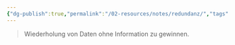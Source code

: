 ```yaml
---
{"dg-publish":true,"permalink":"/02-resources/notes/redundanz/","tags":["informatik/datenbank"],"noteIcon":"","updated":"2025-10-29T12:59:09.762+01:00"}
---
```


> Wiederholung von Daten ohne Information zu gewinnen.